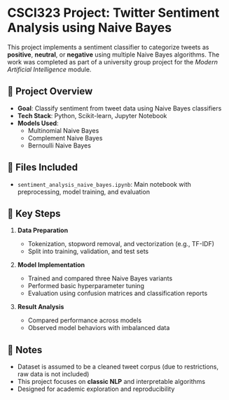 # CSCI323 Project: Twitter Sentiment Analysis using Naive Bayes

This project implements a sentiment classifier to categorize tweets as **positive**, **neutral**, or **negative** using multiple Naive Bayes algorithms. The work was completed as part of a university group project for the *Modern Artificial Intelligence* module.

## 🧠 Project Overview
- **Goal**: Classify sentiment from tweet data using Naive Bayes classifiers
- **Tech Stack**: Python, Scikit-learn, Jupyter Notebook
- **Models Used**:
  - Multinomial Naive Bayes
  - Complement Naive Bayes
  - Bernoulli Naive Bayes

## 📁 Files Included
- `sentiment_analysis_naive_bayes.ipynb`: Main notebook with preprocessing, model training, and evaluation

## 🧪 Key Steps
1. **Data Preparation**
   - Tokenization, stopword removal, and vectorization (e.g., TF-IDF)
   - Split into training, validation, and test sets

2. **Model Implementation**
   - Trained and compared three Naive Bayes variants
   - Performed basic hyperparameter tuning
   - Evaluation using confusion matrices and classification reports

3. **Result Analysis**
   - Compared performance across models
   - Observed model behaviors with imbalanced data

## 📌 Notes
- Dataset is assumed to be a cleaned tweet corpus (due to restrictions, raw data is not included)
- This project focuses on **classic NLP** and interpretable algorithms
- Designed for academic exploration and reproducibility



